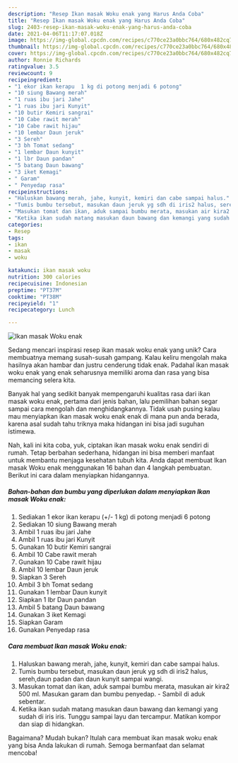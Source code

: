 ```yaml
---
description: "Resep Ikan masak Woku enak yang Harus Anda Coba"
title: "Resep Ikan masak Woku enak yang Harus Anda Coba"
slug: 2403-resep-ikan-masak-woku-enak-yang-harus-anda-coba
date: 2021-04-06T11:17:07.018Z
image: https://img-global.cpcdn.com/recipes/c770ce23a0bbc764/680x482cq70/ikan-masak-woku-enak-foto-resep-utama.jpg
thumbnail: https://img-global.cpcdn.com/recipes/c770ce23a0bbc764/680x482cq70/ikan-masak-woku-enak-foto-resep-utama.jpg
cover: https://img-global.cpcdn.com/recipes/c770ce23a0bbc764/680x482cq70/ikan-masak-woku-enak-foto-resep-utama.jpg
author: Ronnie Richards
ratingvalue: 3.5
reviewcount: 9
recipeingredient:
- "1 ekor ikan kerapu  1 kg di potong menjadi 6 potong"
- "10 siung Bawang merah"
- "1 ruas ibu jari Jahe"
- "1 ruas ibu jari Kunyit"
- "10 butir Kemiri sangrai"
- "10 Cabe rawit merah"
- "10 Cabe rawit hijau"
- "10 lembar Daun jeruk"
- "3 Sereh"
- "3 bh Tomat sedang"
- "1 lembar Daun kunyit"
- "1 lbr Daun pandan"
- "5 batang Daun bawang"
- "3 iket Kemagi"
- " Garam"
- " Penyedap rasa"
recipeinstructions:
- "Haluskan bawang merah, jahe, kunyit, kemiri dan cabe sampai halus."
- "Tumis bumbu tersebut, masukan daun jeruk yg sdh di iris2 halus, sereh,daun padan dan daun kunyit sampai wangi."
- "Masukan tomat dan ikan, aduk sampai bumbu merata, masukan air kira2 500 ml. Masukan garam dan bumbu penyedap. Sambil di aduk sebentar."
- "Ketika ikan sudah matang masukan daun bawang dan kemangi yang sudah di iris iris. Tunggu sampai layu dan tercampur. Matikan kompor dan siap di hidangkan."
categories:
- Resep
tags:
- ikan
- masak
- woku

katakunci: ikan masak woku 
nutrition: 300 calories
recipecuisine: Indonesian
preptime: "PT37M"
cooktime: "PT38M"
recipeyield: "1"
recipecategory: Lunch

---
```



![Ikan masak Woku enak](https://img-global.cpcdn.com/recipes/c770ce23a0bbc764/680x482cq70/ikan-masak-woku-enak-foto-resep-utama.jpg)

Sedang mencari inspirasi resep ikan masak woku enak yang unik? Cara membuatnya memang susah-susah gampang. Kalau keliru mengolah maka hasilnya akan hambar dan justru cenderung tidak enak. Padahal ikan masak woku enak yang enak seharusnya memiliki aroma dan rasa yang bisa memancing selera kita.



Banyak hal yang sedikit banyak mempengaruhi kualitas rasa dari ikan masak woku enak, pertama dari jenis bahan, lalu pemilihan bahan segar sampai cara mengolah dan menghidangkannya. Tidak usah pusing kalau mau menyiapkan ikan masak woku enak enak di mana pun anda berada, karena asal sudah tahu triknya maka hidangan ini bisa jadi suguhan istimewa.


Nah, kali ini kita coba, yuk, ciptakan ikan masak woku enak sendiri di rumah. Tetap berbahan sederhana, hidangan ini bisa memberi manfaat untuk membantu menjaga kesehatan tubuh kita. Anda dapat membuat Ikan masak Woku enak menggunakan 16 bahan dan 4 langkah pembuatan. Berikut ini cara dalam menyiapkan hidangannya.

<!--inarticleads1-->

##### Bahan-bahan dan bumbu yang diperlukan dalam menyiapkan Ikan masak Woku enak:

1. Sediakan 1 ekor ikan kerapu (+/- 1 kg) di potong menjadi 6 potong
1. Sediakan 10 siung Bawang merah
1. Ambil 1 ruas ibu jari Jahe
1. Ambil 1 ruas ibu jari Kunyit
1. Gunakan 10 butir Kemiri sangrai
1. Ambil 10 Cabe rawit merah
1. Gunakan 10 Cabe rawit hijau
1. Ambil 10 lembar Daun jeruk
1. Siapkan 3 Sereh
1. Ambil 3 bh Tomat sedang
1. Gunakan 1 lembar Daun kunyit
1. Siapkan 1 lbr Daun pandan
1. Ambil 5 batang Daun bawang
1. Gunakan 3 iket Kemagi
1. Siapkan  Garam
1. Gunakan  Penyedap rasa




<!--inarticleads2-->

##### Cara membuat Ikan masak Woku enak:

1. Haluskan bawang merah, jahe, kunyit, kemiri dan cabe sampai halus.
1. Tumis bumbu tersebut, masukan daun jeruk yg sdh di iris2 halus, sereh,daun padan dan daun kunyit sampai wangi.
1. Masukan tomat dan ikan, aduk sampai bumbu merata, masukan air kira2 500 ml. Masukan garam dan bumbu penyedap. - Sambil di aduk sebentar.
1. Ketika ikan sudah matang masukan daun bawang dan kemangi yang sudah di iris iris. Tunggu sampai layu dan tercampur. Matikan kompor dan siap di hidangkan.




Bagaimana? Mudah bukan? Itulah cara membuat ikan masak woku enak yang bisa Anda lakukan di rumah. Semoga bermanfaat dan selamat mencoba!
